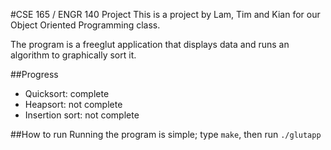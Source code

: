 #CSE 165 / ENGR 140 Project
This is a project by Lam, Tim and Kian for our Object Oriented Programming class.

The program is a freeglut application that displays data and runs an algorithm to graphically sort it.

##Progress
- Quicksort: complete
- Heapsort: not complete
- Insertion sort: not complete

##How to run
Running the program is simple; type `make`, then run `./glutapp`

